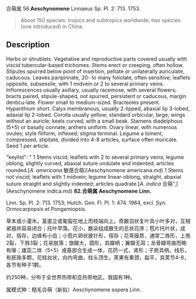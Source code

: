 合萌属
56.**Aeschynomene** Linnaeus Sp. Pl. 2: 713. 1753.

> About 150 species: tropics and subtropics worldwide; two species (one introduced) in China.


## Description
Herbs or shrublets. Vegetative and reproductive parts covered usually with viscid tubercular-based trichomes. Stems erect or creeping, often hollow. Stipules spurred below point of insertion, peltate or unilaterally auriculate, caducous. Leaves paripinnate, 20- to many foliolate, often sensitive; leaflets opposite, subsessile, with 1 midvein or 2 to several primary veins. Inflorescences usually axillary, usually racemose, with several flowers; bracts paired, stipule-shaped, not spurred, persistent or caducous, margin denticu-late. Flower small to medium-sized. Bracteoles present. Hypanthium short. Calyx membranous, usually 2-lipped, abaxial lip 3-lobed, adaxial lip 2-lobed. Corolla usually yellow; standard orbicular, large; wings without an auricle; keels curved, with a small beak. Stamens diadelphous (5+5) or basally connate; anthers uniform. Ovary linear, with numerous ovules; style filiform, inflexed; stigma terminal. Legume a loment, compressed, stipitate, divided into 4-8 articles, surface often muricate. Seed 1 per article.

  "keylist": "
1 Stems viscid; leaflets with 2 to several primary veins; legume oblong, slightly curved, abaxial suture undulate and indented; articles rounded.[*A. americana* 敏感合萌](Aeschynomene americana.md)
1 Stems not viscid; leaflets with 1 midvein; legume linear-oblong, straight, abaxial suture straight and slightly indented; articles quadrate.[*A. indica* 合萌",](Aeschynomene indica.md)
**82.合萌属 Aeschynomene Linn.**

Linn. Sp. Pl. 2: 713. 1753; Hutch. Gen. Fl. Pl. 1: 474. 1964, excl. Syn. Ormocarpopsis et Pongamiopsis.

草本或小灌木。茎直立或匍匐在地上而枝端向上。奇数羽状复叶具小叶多对，互相紧接并容易闭合；托叶早落。花小，数朵组成腋生的总状花序；苞片托叶状，成对，宿存，边缘有小齿；小苞片卵状披针形，宿存；花萼膜质，通常二唇形，上唇2裂，下唇3裂；花易脱落；旗瓣大，圆形，具瓣柄；翼瓣无耳；龙骨瓣弯曲而略有喙；雄蕊二体（5+5）或基部合生成一体，花药一式，肾形；子房具柄，线形，有胚珠多颗，花柱丝状，向内弯曲，柱头顶生。荚果有果颈，扁平，具荚节4-8，各节有种子1颗。

约250种，分布于全世界热带和亚热带地区。我国有1种。

属模式种：糙毛合萌（新拟）Aeschynomene aspera Linn.
